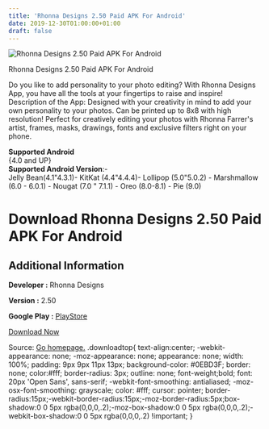 ```yaml
---
title: 'Rhonna Designs 2.50 Paid APK For Android'
date: 2019-12-30T01:00:00+01:00
draft: false
---
```


![Rhonna Designs 2.50 Paid APK For Android](https://i2.wp.com/apkhome.net/wp-content/uploads/2019/11/Rhonna-Designs-2.50-Paid.png "Rhonna Designs 2.50 Paid APK For Android")

  

Rhonna Designs 2.50 Paid APK For Android

Do you like to add personality to your photo editing? With Rhonna Designs App, you have all the tools at your fingertips to raise and inspire! Description of the App: Designed with your creativity in mind to add your own personality to your photos. Can be printed up to 8x8 with high resolution! Perfect for creatively editing your photos with Rhonna Farrer's artist, frames, masks, drawings, fonts and exclusive filters right on your phone.

**Supported Android**  
{4.0 and UP}  
**Supported Android Version**:-  
Jelly Bean(4.1"4.3.1)- KitKat (4.4"4.4.4)- Lollipop (5.0"5.0.2) - Marshmallow (6.0 - 6.0.1) - Nougat (7.0 " 7.1.1) - Oreo (8.0-8.1) - Pie (9.0)

Download Rhonna Designs 2.50 Paid APK For Android
=================================================

Additional Information
----------------------

**Developer :** Rhonna Designs

**Version :** 2.50

**Google Play :** [PlayStore](https://play.google.com/store/apps/details?id=com.niftybytes.rhonna_android&hl=en)

  

[Download Now](https://store4app.co/post/rhonna-designs-2-50-paid-apk-for-android_1574012413)

  
Source: [Go homepage.](https://store4app.co/post/rhonna-designs-2-50-paid-apk-for-android_1574012413) .downloadtop{ text-align:center; -webkit-appearance: none; -moz-appearance: none; appearance: none; width: 100%; padding: 9px 9px 11px 13px; background-color: #0EBD3F; border: none; color:#fff; border-radius: 3px; outline: none; font-weight;bold; font: 20px 'Open Sans', sans-serif; -webkit-font-smoothing: antialiased; -moz-osx-font-smoothing: grayscale; color: #fff; cursor: pointer; border-radius:15px;-webkit-border-radius:15px;-moz-border-radius:5px;box-shadow:0 0 5px rgba(0,0,0,.2);-moz-box-shadow:0 0 5px rgba(0,0,0,.2);-webkit-box-shadow:0 0 5px rgba(0,0,0,.2) !important; }